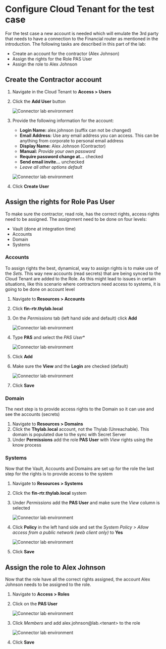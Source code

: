 # Configure Cloud Tenant for the test case

For the test case a new account is needed which will emulate the 3rd party that needs to have a connection to the Financial router as mentioned in the introduction.
The following tasks are described in this part of the lab:
- Create an account for the contractor (Alex Johnson)
- Assign the rights for the Role PAS User
- Assign the role to Alex Johnson

## Create the Contractor account

1. Navigate in the Cloud Tenant to **Access > Users**
2. Click the **Add User** button

    ![Connector lab environment](../images/lab-A-048.png)

3. Provide the following information for the account:

    - **Login Name:** alex.johnson (suffix can not be changed)
    - **Email Address:** Use any email address you can access. This can be anything from corporate to personal email address
    - **Display Name:** Alex Johnson (Contractor)
    - **Manual:** *Provide your own password*
    - **Require password change at...** checked
    - **Send email invite...** unchecked
    - *Leave all other options default*
    
    ![Connector lab environment](../images/lab-A-049.png)

4. Click **Create User**

## Assign the rights for Role Pas User

To make sure the contractor, read role, has the correct rights, access rights need to be assigned. The assignment need to be done on four levels:

- Vault (done at integration time)
- Accounts
- Domain
- Systems

### Accounts

To assign rights the best, dynamical, way to assign rights is to make use of the *Sets*. This way new accounts (read secrets) that are being synced to the Cloud Tenant are added to the Role. As this might lead to issues in certain situations, like this scenario where contractors need access to systems, it is going to be done on account level

1. Navigate to **Resources > Accounts**
2. Click **fin-rtr.thylab.local**
3. On the *Permissions* tab (left hand side and default) click **Add**

    ![Connector lab environment](../images/lab-A-050.png)

4. Type **PAS** and select the *PAS User**

    ![Connector lab environment](../images/lab-A-051.png)

5. Click **Add**
6. Make sure the **View** and the **Login** are checked (default)

    ![Connector lab environment](../images/lab-A-052.png)

7. Click **Save**

### Domain

The next step is to provide access rights to the Domain so it can use and see the accounts (secrets)

1. Navigate to **Resources > Domains**
2. Click the **Thylab.local** account, not the Thylab (Unreachable). This domain is populated due to the sync with Secret Server
3. Under **Permissions** add the role **PAS User** with *View* rights using the know process

### Systems

Now that the Vault, Accounts and Domains are set up for the role the last step for the rights is to provide access to the system

1. Navigate to **Resources > Systems**
2. Click the **fin-rtr.thylab.local** system
3. Under *Permissions* add the **PAS User** and make sure the *View* column is selected

    ![Connector lab environment](../images/lab-A-053.png)

4. Click **Policy** in the left hand side and set the *System Policy > Allow access from a public network (web client only)* to **Yes**

    ![Connector lab environment](../images/lab-A-060.png)

4. Click **Save**

## Assign the role to Alex Johnson

Now that the role have all the correct rights assigned, the account Alex Johnson needs to be assigned to the role.

1. Navigate to **Access > Roles**
2. Click on the **PAS User**

    ![Connector lab environment](../images/lab-A-054.png)

3. Click *Members* and add alex.johnson@lab.\<tenant\> to the role

    ![Connector lab environment](../images/lab-A-055.png)

4. Click **Save**